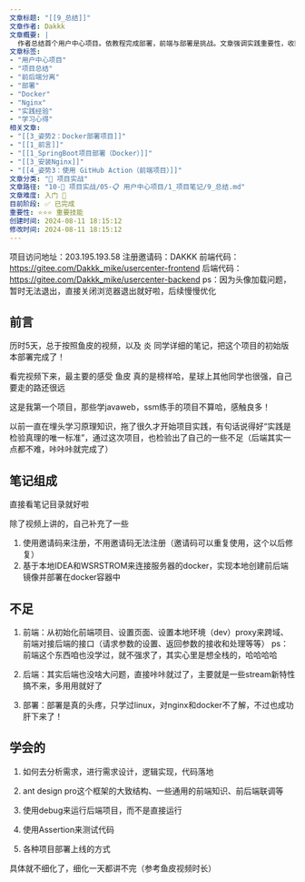 ```yaml
---
文章标题: "[[9_总结]]" 
文章作者: Dakkk
文章概要: |
  作者总结首个用户中心项目。依教程完成部署，前端与部署是挑战。文章强调实践重要性，收获需求分析、前后端联调及项目部署等关键技能。
文章标签:
- "用户中心项目"
- "项目总结"
- "前后端分离"
- "部署"
- "Docker"
- "Nginx"
- "实践经验"
- "学习心得"
相关文章:
- "[[3_姿势2：Docker部署项目]]"
- "[[1_前言]]"
- "[[1_SpringBoot项目部署（Docker）]]"
- "[[3_安装Nginx]]"
- "[[4_姿势3：使用 GitHub Action（前端项目）]]"
文章分类: "🚀 项目实战"
文章路径: "10-🚀 项目实战/05-📋 用户中心项目/1_项目笔记/9_总结.md"
文章难度: 入门 🌱
目前阶段: ✅ 已完成
重要性: ⭐⭐⭐ 重要技能
创建时间: 2024-08-11 18:15:12
修改时间: 2024-08-11 18:15:12
---
```


项目访问地址：203.195.193.58
注册邀请码：DAKKK
前端代码：https://gitee.com/Dakkk_mike/usercenter-frontend
后端代码：https://gitee.com/Dakkk_mike/usercenter-backend
ps：因为头像加载问题，暂时无法退出，直接关闭浏览器退出就好啦，后续慢慢优化
## 前言

历时5天，总于按照鱼皮的视频，以及 炎 同学详细的笔记，把这个项目的初始版本部署完成了！

看完视频下来，最主要的感受 鱼皮 真的是榜样哈，星球上其他同学也很强，自己要走的路还很远

这是我第一个项目，那些学javaweb，ssm练手的项目不算哈，感触良多！

以前一直在埋头学习原理知识，拖了很久才开始项目实践，有句话说得好“实践是检验真理的唯一标准”，通过这次项目，也检验出了自己的一些不足（后端其实一点都不难，咔咔咔就完成了）

## 笔记组成

直接看笔记目录就好啦

除了视频上讲的，自己补充了一些
1. 使用邀请码来注册，不用邀请码无法注册（邀请码可以重复使用，这个以后修复）
2. 基于本地IDEA和WSRSTROM来连接服务器的docker，实现本地创建前后端镜像并部署在docker容器中

## 不足

1. 前端：从初始化前端项目、设置页面、设置本地环境（dev）proxy来跨域、前端对接后端的接口（请求参数的设置、返回参数的接收和处理等等）
   ps：前端这个东西咱也没学过，就不强求了，其实心里是想全栈的，哈哈哈哈

2. 后端：其实后端也没啥大问题，直接咔咔就过了，主要就是一些stream新特性搞不来，多用用就好了

3. 部署：部署是真的头疼，只学过linux，对nginx和docker不了解，不过也成功肝下来了！

## 学会的

1. 如何去分析需求，进行需求设计，逻辑实现，代码落地

2. ant design pro这个框架的大致结构、一些通用的前端知识、前后端联调等

3. 使用debug来运行后端项目，而不是直接运行

4. 使用Assertion来测试代码

5. 各种项目部署上线的方式

具体就不细化了，细化一天都讲不完（参考鱼皮视频时长）
